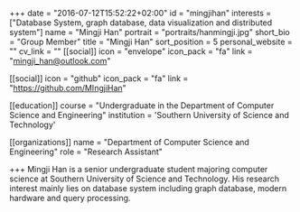 +++
date = "2016-07-12T15:52:22+02:00"
id = "mingjihan"
interests = ["Database System, graph database, data visualization and distributed system"]
name = "Mingji Han"
portrait = "portraits/hanmingji.jpg"
short_bio = "Group Member"
title = "Mingji Han"
sort_position = 5
personal_website = ""
cv_link = ""
[[social]]
    icon = "envelope"
    icon_pack = "fa"
    link = "mingji_han@outlook.com"

[[social]]
    icon = "github"
    icon_pack = "fa"
    link = "https://github.com/MIngjiHan"

[[education]]
    course = "Undergraduate in the Department of Computer Science and Engineering"
    institution = 'Southern University of Science and Technology'

[[organizations]]
    name = "Department of Computer Science and Engineering"
    role = "Research Assistant"

+++
Mingji Han is a senior undergraduate student majoring computer science at Southern University of Science and Technology. His research interest mainly lies on database system including graph database, modern hardware and query processing. 
